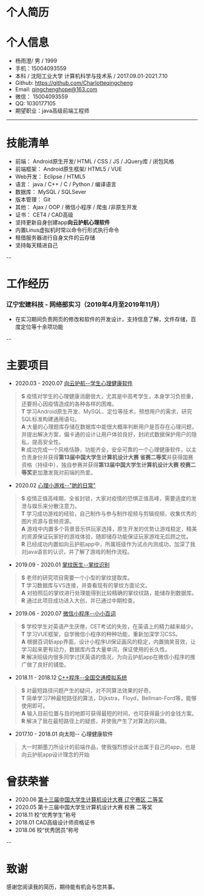 # 个人简历

# 个人信息
* 杨雨澄/ 男 / 1999
* 手机：15004093559
* 本科 / 沈阳工业大学 计算机科学与技术系 / 2017.09.01-2021.7.10 
* Github: <https://github.com/Charlotteqingcheng>
* Email: <qingchenghope@163.com>
* 微信： 15004093559
* QQ: 1030177105
* 期望职业：java高级前端工程师

---

# 技能清单
* 前端： Android原生开发/ HTML / CSS / JS / JQuery库 / 闭包风格
* 前端框架： Android原生框架/ HTML5 / VUE
* Web开发： Eclipse / HTML5
* 语言： java / C++ / C / Python / 编译语言
* 数据库： MySQL / SQLSever
* 版本管理： Git
* 其他： Ajax / OOP / 微信小程序 / 爬虫 /非原生开发
* 证书： CET4 / CAD高级
* 坚持更新自身创建app**向云护航心理软件**
* 内置Linus虚拟机时常以命令行形式执行命令
* 租借服务器进行自身文件的云存储
* 坚持每天精进自己

--

# 工作经历
### 辽宁宏建科技 - 网络部实习（2019年4月至2019年11月）
* 在实习期间负责网页的修改和软件的开发设计，支持信息了解，文件存储，百度定位等十余项功能

--

# 主要项目
* 2020.03 - 2020.07 [向云护航--学生心理健康软件](https://github.com/Charlotteqingcheng)
> **S** 疫情对学生的心理健康消磨很大，尤其是中高考学生，本身学习负担重，还要担心因疫情造成的各种各样的困难。  
> **T** 学习Android原生开发、MySQL、定位等技术，预想用户的需求，研究SQL标准构建通用语句。  
> **A** 大量的心理题库存储在数据库中能很大概率判断用户是否存在心理问题，并提出解决方案，偏卡通的设计让用户体验良好，封闭式数据保护用户的隐私，提高安全性。  
> **R** 成功完成一个风格恬静，功能齐全，安全可靠的一个心理健康软件，以主负责身份并获得**第13届中国大学生计算机设计大赛 省赛二等奖**并获得国赛资格（持续中），独自参赛并获得**第13届中国大学生计算机设计大赛 校赛二等奖**更加激发我对前端的热爱。  

* 2020.02 [心理小游戏--"她的日常"](https://github.com/Charlotteqingcheng)
> **S** 疫情正值高峰期，全省封锁，大家对疫情的恐惧正值高峰，需要适度的发泄与娱乐来分散注意力。  
> **T** 学习成功游戏的经验，自己制作与参与制作视频与剪辑视频，收集优秀的图片资源与音频资源。  
> **A** 游戏中内置多个背景音乐供玩家选择，原生开发的优势让游戏稳定，精美的资源保证玩家好的游戏体验，随即储存功能保证玩家游戏无后顾之忧。  
> **R** 已经成功内置如向云护航app中，所属班级作为试点内测成功，加深了我对java语言的认识，并了解了游戏的制作流程。

* 2019.09 - 2020.01 [掌纹医生--掌纹识别](https://github.com/Charlotteqingcheng)
> **S** 老师的研究项目需要一个小型的掌纹提取库。  
> **T** 学习数据库与VS连接，并查看现有的掌纹方面论文。  
> **A** 对拍照后的掌纹进行处理能得到比较精确的掌纹纹路，能储存到数据库。  
> **R** 通过此项目成功进入大创，并已通过中期检查。

* 2019.06 - 2020.07 [微信小程序--小小百词](https://github.com/Charlotteqingcheng)
> **S** 学校学生对英语产生厌倦，CET考试的失败，在英语上的精力越来越少。  
> **T** 学习VUE框架，自学微信小程序的种种功能，重新加深学习CSS。  
> **A** 根据百词斩app界面，设计小程序UI保证画风的稳定，内置搞笑音效，让学习起来更有动力，数据库内含大量单词，保证使用的长久性。  
> **R** 解决班级内很多同学讨厌英语的情况，为向云护航app在微信小程序的推广做了良好的铺垫。

* 2018.11 - 2018.12 [C++程序--全国交通模拟系统](https://github.com/Charlotteqingcheng)
> **S** 对最短路径问题产生的疑问，对不同算法效果的好奇。  
> **T** 简单学习7种最短路径的算法，Dijkstra，Floyd，Bellman-Ford等，能够使用即可。  
> **A** 输入目前位置与目的地即可获得最短的时间，也可获得最少的金钱方案。  
> **R** 解决了我在最短路径上的疑惑，并使我产生了对算法的兴趣。

* 2017.10 - 2018.01 向太阳-- 心理健康软件
> 大一时期墨刀所设计的前端作品，使我强烈想设计出属于自己的app，也是向云护航app设计理念的开始

# 曾获荣誉
* 2020.06 [第十三届中国大学生计算机设计大赛 辽宁赛区 二等奖](https://github.com/Charlotteqingcheng)
* 2020.05 第十三届中国大学生计算机设计大赛 校赛 二等奖
* 2018.11 校“优秀学生”称号
* 2018.01 CAD高级设计师资格证书
* 2018.06 校“优秀团员”称号

--

# 致谢
 感谢您阅读我的简历，期待能有机会与您共事。
